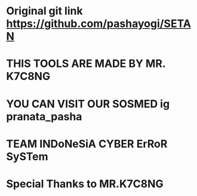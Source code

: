 # Original git link https://github.com/pashayogi/SETAN


# THIS TOOLS ARE MADE BY MR. K7C8NG
# YOU CAN VISIT OUR SOSMED ig pranata_pasha
# TEAM INDoNeSiA CYBER ErRoR SySTem
# Special Thanks to MR.K7C8NG
